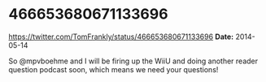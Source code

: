 # 466653680671133696
https://twitter.com/TomFrankly/status/466653680671133696
**Date:** 2014-05-14

So @mpvboehme and I will be firing up the WiiU and doing another reader question podcast soon, which means we need your questions!
